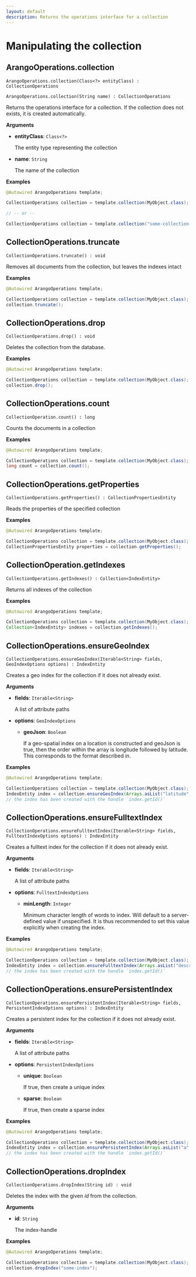 ```yaml
---
layout: default
description: Returns the operations interface for a collection
---
```

# Manipulating the collection

## ArangoOperations.collection

```
ArangoOperations.collection(Class<?> entityClass) : CollectionOperations
```

```
ArangoOperations.collection(String name) : CollectionOperations
```

Returns the operations interface for a collection. If the collection does not exists, it is created automatically.

**Arguments**

- **entityClass**: `Class<?>`

  The entity type representing the collection

- **name**: `String`

  The name of the collection

**Examples**

```Java
@Autowired ArangoOperations template;

CollectionOperations collection = template.collection(MyObject.class);

// -- or --

CollectionOperations collection = template.collection("some-collection-name");
```

## CollectionOperations.truncate

```
CollectionOperations.truncate() : void
```

Removes all documents from the collection, but leaves the indexes intact

**Examples**

```Java
@Autowired ArangoOperations template;

CollectionOperations collection = template.collection(MyObject.class);
collection.truncate();
```

## CollectionOperations.drop

```
CollectionOperations.drop() : void
```

Deletes the collection from the database.

**Examples**

```Java
@Autowired ArangoOperations template;

CollectionOperations collection = template.collection(MyObject.class);
collection.drop();
```

## CollectionOperations.count

```
CollectionOperation.count() : long
```

Counts the documents in a collection

**Examples**

```Java
@Autowired ArangoOperations template;

CollectionOperations collection = template.collection(MyObject.class);
long count = collection.count();
```

## CollectionOperations.getProperties

```
CollectionOperations.getProperties() : CollectionPropertiesEntity
```

Reads the properties of the specified collection

**Examples**

```Java
@Autowired ArangoOperations template;

CollectionOperations collection = template.collection(MyObject.class);
CollectionPropertiesEntity properties = collection.getProperties();
```

## CollectionOperation.getIndexes

```
CollectionOperations.getIndexes() : Collection<IndexEntity>
```

Returns all indexes of the collection

**Examples**

```Java
@Autowired ArangoOperations template;

CollectionOperations collection = template.collection(MyObject.class);
Collection<IndexEntity> indexes = collection.getIndexes();
```

## CollectionOperations.ensureGeoIndex

```
CollectionOperations.ensureGeoIndex(Iterable<String> fields, GeoIndexOptions options) : IndexEntity
```

Creates a geo index for the collection if it does not already exist.

**Arguments**

- **fields**: `Iterable<String>`

  A list of attribute paths

- **options**: `GeoIndexOptions`

  - **geoJson**: `Boolean`

    If a geo-spatial index on a location is constructed and geoJson is true, then the order within the array is longitude followed by latitude. This corresponds to the format described in.

**Examples**

```Java
@Autowired ArangoOperations template;

CollectionOperations collection = template.collection(MyObject.class);
IndexEntity index = collection.ensureGeoIndex(Arrays.asList("latitude", "longitude"), new GeoIndexOptions());
// the index has been created with the handle `index.getId()`
```

## CollectionOperations.ensureFulltextIndex

```
CollectionOperations.ensureFulltextIndex(Iterable<String> fields, FulltextIndexOptions options) : IndexEntity
```

Creates a fulltext index for the collection if it does not already exist.

**Arguments**

- **fields**: `Iterable<String>`

  A list of attribute paths

- **options**: `FulltextIndexOptions`

  - **minLength**: `Integer`

    Minimum character length of words to index. Will default to a server-defined value if unspecified. It is thus recommended to set this value explicitly when creating the index.

**Examples**

```Java
@Autowired ArangoOperations template;

CollectionOperations collection = template.collection(MyObject.class);
IndexEntity index = collection.ensureFulltextIndex(Arrays.asList("description"), new FulltextIndexOptions());
// the index has been created with the handle `index.getId()`
```

## CollectionOperations.ensurePersistentIndex

```
CollectionOperations.ensurePersistentIndex(Iterable<String> fields, PersistentIndexOptions options) : IndexEntity
```

Creates a persistent index for the collection if it does not already exist.

**Arguments**

- **fields**: `Iterable<String>`

  A list of attribute paths

- **options**: `PersistentIndexOptions`

  - **unique**: `Boolean`

    If true, then create a unique index

  - **sparse**: `Boolean`

    If true, then create a sparse index

**Examples**

```Java
@Autowired ArangoOperations template;

CollectionOperations collection = template.collection(MyObject.class);
IndexEntity index = collection.ensurePersistentIndex(Arrays.asList("a", "b.c"), new PersistentIndexOptions());
// the index has been created with the handle `index.getId()`
```

## CollectionOperations.dropIndex

```
CollectionOperations.dropIndex(String id) : void
```

Deletes the index with the given _id_ from the collection.

**Arguments**

- **id**: `String`

  The index-handle

**Examples**

```Java
@Autowired ArangoOperations template;

CollectionOperations collection = template.collection(MyObject.class);
collection.dropIndex("some-index");
```
